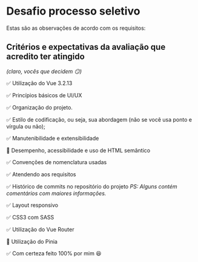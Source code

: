 # Desafio processo seletivo

Estas são as observações de acordo com os requisitos:

## Critérios e expectativas da avaliação que acredito ter atingido 

_(claro, vocês que decidem :smirk:)_

:white_check_mark: Utilização do Vue 3.2.13

:white_check_mark: Princípios básicos de UI/UX

:white_check_mark: Organização do projeto.

:white_check_mark: Estilo de codificação, ou seja, sua abordagem (não se você usa ponto e vírgula ou não);

:white_check_mark: Manutenibilidade e extensibilidade

:black_square_button: Desempenho, acessibilidade e uso de HTML semântico

:white_check_mark: Convenções de nomenclatura usadas

:white_check_mark: Atendendo aos requisitos

:white_check_mark: Histórico de commits no repositório do projeto
_PS: Alguns contém comentários com maiores informações._

:white_check_mark: Layout responsivo

:white_check_mark: CSS3 com SASS

:white_check_mark: Utilização do Vue Router

:black_square_button: Utilização do Pinia

:white_check_mark: Com certeza feito 100% por mim :satisfied:
